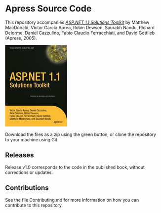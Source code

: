 # Apress Source Code

This repository accompanies [*ASP.NET 1.1 Solutions Toolkit*](http://www.apress.com/9781590594469) by Matthew MacDonald, Victor Garcia Aprea, Robin Dewson, Saurabh Nandu, Richard Delorme, Daniel Cazzulino, Fabio Claudio Ferracchiati, and David Gottlieb (Apress, 2005).

![Cover image](9781590594469.jpg)

Download the files as a zip using the green button, or clone the repository to your machine using Git.

## Releases

Release v1.0 corresponds to the code in the published book, without corrections or updates.

## Contributions

See the file Contributing.md for more information on how you can contribute to this repository.
